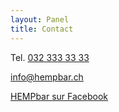 ```yaml
---
layout: Panel
title: Contact
---
```

Tel. [032 333 33 33](tel:0323333333)

[info@hempbar.ch](mailto:info@hempbar.ch)

[HEMPbar sur Facebook](https://www.facebook.com/hempbar.ch/)